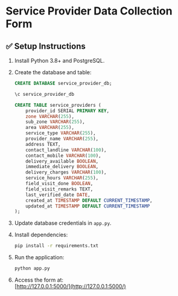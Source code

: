 
# Service Provider Data Collection Form

## ✅ Setup Instructions

1. Install Python 3.8+ and PostgreSQL.

2. Create the database and table:
   ```sql
   CREATE DATABASE service_provider_db;

   \c service_provider_db

   CREATE TABLE service_providers (
       provider_id SERIAL PRIMARY KEY,
       zone VARCHAR(255),
       sub_zone VARCHAR(255),
       area VARCHAR(255),
       service_type VARCHAR(255),
       provider_name VARCHAR(255),
       address TEXT,
       contact_landline VARCHAR(100),
       contact_mobile VARCHAR(100),
       delivery_available BOOLEAN,
       immediate_delivery BOOLEAN,
       delivery_charges VARCHAR(100),
       service_hours VARCHAR(255),
       field_visit_done BOOLEAN,
       field_visit_remarks TEXT,
       last_verified_date DATE,
       created_at TIMESTAMP DEFAULT CURRENT_TIMESTAMP,
       updated_at TIMESTAMP DEFAULT CURRENT_TIMESTAMP
   );
   ```

3. Update database credentials in `app.py`.

4. Install dependencies:
   ```bash
   pip install -r requirements.txt
   ```

5. Run the application:
   ```bash
   python app.py
   ```

6. Access the form at:  
   [http://127.0.0.1:5000/](http://127.0.0.1:5000/)
